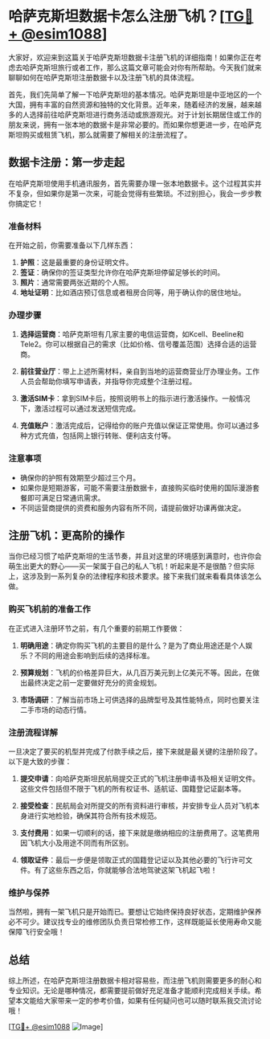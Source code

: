# 哈萨克斯坦数据卡怎么注册飞机？[[TG💪+ @esim1088](https://t.me/s/esim1088)]

大家好，欢迎来到这篇关于哈萨克斯坦数据卡注册飞机的详细指南！如果你正在考虑去哈萨克斯坦旅行或者工作，那么这篇文章可能会对你有所帮助。今天我们就来聊聊如何在哈萨克斯坦注册数据卡以及注册飞机的具体流程。

首先，我们先简单了解一下哈萨克斯坦的基本情况。哈萨克斯坦是中亚地区的一个大国，拥有丰富的自然资源和独特的文化背景。近年来，随着经济的发展，越来越多的人选择前往哈萨克斯坦进行商务活动或旅游观光。对于计划长期居住或工作的朋友来说，拥有一张本地的数据卡是非常必要的。而如果你想更进一步，在哈萨克斯坦购买或租赁飞机，那么就需要了解相关的注册流程了。

## 数据卡注册：第一步走起

在哈萨克斯坦使用手机通讯服务，首先需要办理一张本地数据卡。这个过程其实并不复杂，但如果你是第一次来，可能会觉得有些繁琐。不过别担心，我会一步步教你搞定它！

### 准备材料

在开始之前，你需要准备以下几样东西：

1. **护照**：这是最重要的身份证明文件。
2. **签证**：确保你的签证类型允许你在哈萨克斯坦停留足够长的时间。
3. **照片**：通常需要两张近期的个人照。
4. **地址证明**：比如酒店预订信息或者租房合同等，用于确认你的居住地址。

### 办理步骤

1. **选择运营商**：哈萨克斯坦有几家主要的电信运营商，如Kcell、Beeline和Tele2。你可以根据自己的需求（比如价格、信号覆盖范围）选择合适的运营商。
   
2. **前往营业厅**：带上上述所需材料，亲自到当地的运营商营业厅办理业务。工作人员会帮助你填写申请表，并指导你完成整个注册过程。

3. **激活SIM卡**：拿到SIM卡后，按照说明书上的指示进行激活操作。一般情况下，激活过程可以通过发送短信完成。

4. **充值账户**：激活完成后，记得给你的账户充值以保证正常使用。你可以通过多种方式充值，包括网上银行转账、便利店支付等。

### 注意事项

- 确保你的护照有效期至少超过三个月。
- 如果你是短期游客，可能不需要注册数据卡，直接购买临时使用的国际漫游套餐即可满足日常通讯需求。
- 不同运营商提供的资费和服务内容有所不同，请提前做好功课再做决定。

## 注册飞机：更高阶的操作

当你已经习惯了哈萨克斯坦的生活节奏，并且对这里的环境感到满意时，也许你会萌生出更大的野心——买一架属于自己的私人飞机！听起来是不是很酷？但实际上，这涉及到一系列复杂的法律程序和技术要求。接下来我们就来看看具体该怎么做。

### 购买飞机前的准备工作

在正式进入注册环节之前，有几个重要的前期工作要做：

1. **明确用途**：确定你购买飞机的主要目的是什么？是为了商业用途还是个人娱乐？不同的用途会影响到后续的选择标准。

2. **预算规划**：飞机的价格差异巨大，从几百万美元到上亿美元不等。因此，在做出最终决定之前一定要做好充分的资金规划。

3. **市场调研**：了解当前市场上可供选择的品牌型号及其性能特点，同时也要关注二手市场的动态行情。

### 注册流程详解

一旦决定了要买的机型并完成了付款手续之后，接下来就是最关键的注册阶段了。以下是大致的步骤：

1. **提交申请**：向哈萨克斯坦民航局提交正式的飞机注册申请书及相关证明文件。这些文件包括但不限于飞机的所有权证书、适航证、国籍登记证副本等。

2. **接受检查**：民航局会对所提交的所有资料进行审核，并安排专业人员对飞机本身进行实地检验，确保其符合所有技术规范。

3. **支付费用**：如果一切顺利的话，接下来就是缴纳相应的注册费用了。这笔费用因飞机大小及用途不同而有所区别。

4. **领取证件**：最后一步便是领取正式的国籍登记证以及其他必要的飞行许可文件。有了这些东西之后，你就能够合法地驾驶这架飞机起飞啦！

### 维护与保养

当然啦，拥有一架飞机只是开始而已。要想让它始终保持良好状态，定期维护保养必不可少。建议找专业的维修团队负责日常检修工作，这样既能延长使用寿命又能保障飞行安全哦！

## 总结

综上所述，在哈萨克斯坦注册数据卡相对容易些，而注册飞机则需要更多的耐心和专业知识。无论是哪种情况，都需要提前做好充足准备才能顺利完成相关手续。希望本文能给大家带来一定的参考价值，如果有任何疑问也可以随时联系我交流讨论哦！

[[TG💪+ @esim1088](https://t.me/s/esim1088) ![Image](https://i.postimg.cc/4NQfJmqS/Snipaste-2025-05-13-00-14-12.png)]